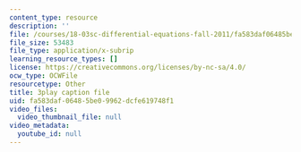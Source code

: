 ```yaml
---
content_type: resource
description: ''
file: /courses/18-03sc-differential-equations-fall-2011/fa583daf06485be09962dcfe619748f1_3ejfkMHr_DE.vtt
file_size: 53483
file_type: application/x-subrip
learning_resource_types: []
license: https://creativecommons.org/licenses/by-nc-sa/4.0/
ocw_type: OCWFile
resourcetype: Other
title: 3play caption file
uid: fa583daf-0648-5be0-9962-dcfe619748f1
video_files:
  video_thumbnail_file: null
video_metadata:
  youtube_id: null
---
```

